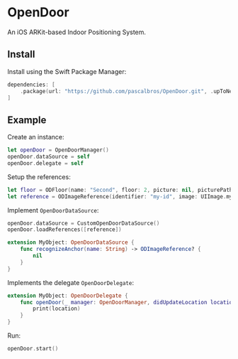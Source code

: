 # OpenDoor

An iOS ARKit-based Indoor Positioning System.

## Install

Install using the Swift Package Manager:

```swift
dependencies: [
    .package(url: "https://github.com/pascalbros/OpenDoor.git", .upToNextMajor(from: "1.0.0"))
]

```

## Example

Create an instance:

```Swift
let openDoor = OpenDoorManager()
openDoor.dataSource = self
openDoor.delegate = self
```

Setup the references:

```swift
let floor = ODFloor(name: "Second", floor: 2, picture: nil, picturePath: nil, oneMeterInPixels: 100)
let reference = ODImageReference(identifier: "my-id", image: UIImage.myAsset, imagePath: nil, position: CGPoint(x: 100, y: 100), floor: floor, physicalWidth: 0.1)
```

Implement `OpenDoorDataSource`:

```swift
openDoor.dataSource = CustomOpenDoorDataSource()
openDoor.loadReferences([reference])
```

```swift
extension MyObject: OpenDoorDataSource {
    func recognizeAnchor(name: String) -> ODImageReference? {
        nil
    }
}
```

Implements the delegate `OpenDoorDelegate`:

```swift
extension MyObject: OpenDoorDelegate {
    func openDoor(_ manager: OpenDoorManager, didUpdateLocation location: ODLocation) {
        print(location)
    }
}
```

Run:

```swift
openDoor.start()
```